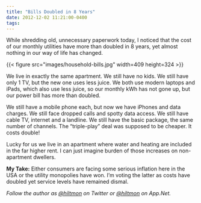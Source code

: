 ```yaml
---
title: "Bills Doubled in 8 Years"
date: 2012-12-02 11:21:00-0400
tags: 
---
```


While shredding old, unnecessary paperwork today, I noticed that the cost of our monthly utilities have more than doubled in 8 years, yet almost nothing in our way of life has changed.

{{< figure src="images/household-bills.jpg" width=409 height=324 >}}

We live in exactly the same apartment. We still have no kids. We still have only 1 TV, but the new one uses less juice. We both use modern laptops and iPads, which also use less juice, so our monthly kWh has not gone up, but our power bill has more than doubled.

We still have a mobile phone each, but now we have iPhones and data charges. We still face dropped calls and spotty data access. We still have cable TV, internet and a landline. We still have the basic package, the same number of channels. The “triple-play” deal was supposed to be cheaper. It costs double!

Lucky for us we live in an apartment where water and heating are included in the far higher rent. I can just imagine burden of those increases on non-apartment dwellers.

**My Take:** Either consumers are facing some serious inflation here in the USA or the utility monopolies have won. I’m voting the latter as costs have doubled yet service levels have remained dismal.

*Follow the author as [@hiltmon](https://twitter.com/hiltmon) on Twitter or [@hiltmon](http://alpha.app.net/hiltmon) on App.Net.*
